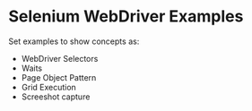 # Selenium WebDriver Examples
Set examples to show concepts as:
   * WebDriver Selectors
   * Waits
   * Page Object Pattern
   * Grid Execution
   * Screeshot capture

